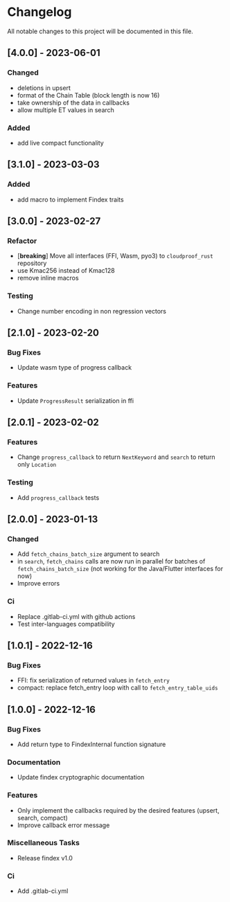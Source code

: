 # Changelog

All notable changes to this project will be documented in this file.

## [4.0.0] - 2023-06-01

### Changed

- deletions in upsert
- format of the Chain Table (block length is now 16)
- take ownership of the data in callbacks
- allow multiple ET values in search

### Added

- add live compact functionality

## [3.1.0] - 2023-03-03

### Added

- add macro to implement Findex traits

## [3.0.0] - 2023-02-27

### Refactor

- [**breaking**] Move all interfaces (FFI, Wasm, pyo3) to `cloudproof_rust` repository
- use Kmac256 instead of Kmac128
- remove inline macros

### Testing

- Change number encoding in non regression vectors

## [2.1.0] - 2023-02-20

### Bug Fixes

- Update wasm type of progress callback

### Features

- Update `ProgressResult` serialization in ffi

## [2.0.1] - 2023-02-02

### Features

- Change `progress_callback` to return `NextKeyword` and `search` to return only `Location`

### Testing

- Add `progress_callback` tests

## [2.0.0] - 2023-01-13

### Changed

- Add `fetch_chains_batch_size` argument to search
- in `search`, `fetch_chains` calls are now run in parallel for batches of `fetch_chains_batch_size` (not working for the Java/Flutter interfaces for now)
- Improve errors

### Ci

- Replace .gitlab-ci.yml with github actions
- Test inter-languages compatibility

## [1.0.1] - 2022-12-16

### Bug Fixes

- FFI: fix serialization of returned values in `fetch_entry`
- compact: replace fetch_entry loop with call to `fetch_entry_table_uids`

## [1.0.0] - 2022-12-16

### Bug Fixes

- Add return type to FindexInternal function signature

### Documentation

- Update findex cryptographic documentation

### Features

- Only implement the callbacks required by the desired features (upsert, search, compact)
- Improve callback error message

### Miscellaneous Tasks

- Release findex v1.0

### Ci

- Add .gitlab-ci.yml

<!-- generated by git-cliff -->
